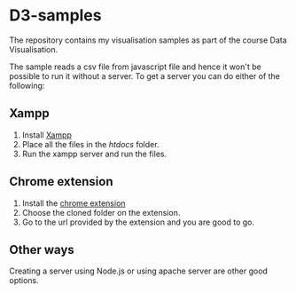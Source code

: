 # D3-samples
The repository contains my visualisation samples as part of the course Data Visualisation.

The sample reads a csv file from javascript file and hence it won't be possible to run it without a server.
To get a server you can do either of the following:

## Xampp
1. Install [Xampp](https://www.apachefriends.org/download.html)
2. Place all the files in the *htdocs* folder.
3. Run the xampp server and run the files.

## Chrome extension
1. Install the [chrome extension](https://chrome.google.com/webstore/detail/web-server-for-chrome/ofhbbkphhbklhfoeikjpcbhemlocgigb?hl=en)
2. Choose the cloned folder on the extension.
3. Go to the url provided by the extension and you are good to go.

## Other ways
Creating a server using Node.js or using apache server are other good options.
